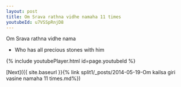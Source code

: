 ```yaml
---
layout: post
title: Om Srava rathna vidhe namaha 11 times
youtubeId: u7VSSpRnjD8
---
```

 
 
Om Srava rathna vidhe nama 
 
 -  Who has all precious stones with him 
 
  
 
  
 
 
 
 
 
 


{% include youtubePlayer.html id=page.youtubeId %}
 
[Next]({{ site.baseurl }}{% link  split1/_posts/2014-05-19-Om kailsa giri vasine namaha 11 times.md%})
 
